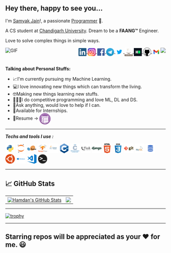 ## Hey there, happy to see you... 

I'm [Samyak Jain](https://www.linkedin.com/in/samyak-jain-1802)!, a passionate [Programmer](https://intellipaat.com/artificial-intelligence-masters-training-course/) 🚀.
<!-- Thankful to [Coding Blocks](http://codingblocks.com/). <br> -->
A CS student at [Chandigarh University](https://www.cuchd.in/). Dream to be a <b>FAANG™️</b> Engineer.<br>
<!-- Competitive coder [@KIIT_ACM](https://www.linkedin.com/in/kiit-acm-4514351ba/). -->
Love to solve complex things in simple ways.

  <img align="left" alt="GIF" src="https://raw.githubusercontent.com/jainsamyak9/jainsamyak9/hi.gif" width="230px" />
  <img align="right" src="https://github-readme-stats.vercel.app/api/top-langs/?username=jainsamyak9&theme=dark&show_icons=true">


<a href="https://www.linkedin.com/in/samyak-jain-1802">
  <img align="center" alt="Samyak's LinkedIN" width="25px" src="Assets/linkedin.png" />
</a>
<a href="https://www.instagram.com/jainsamyak9/">
  <img align="center" alt="Samyak's Instagram" width="25px" src="Assets/instagram.jpg" />
</a>
<a href="https://www.facebook.com/samyakjain18">
  <img align="center" alt="Samyak's Facebook" width="25px" src="Assets/facebook.png" />
</a>
<a href="http://t.me/jainsamyak9">
  <img align="center" alt="Samyak's Telegram" width="25px" src="Assets/telegram.jpg" />
</a>
<a href="https://twitter.com/jainsamyak9">
  <img align="center" alt="Samyak's Twitter" width="25px" src="Assets/twitter.png" />
</a>
<a href="https://www.codechef.com/users/jainsamyak9">
  <img align="center" alt="Samyak's Codechef" width="25px" src="Assets/codechef.png" />
</a>
<a href="https://www.hackerrank.com/jainsamyak9">
  <img align="center" alt="Samyak's Hackerrank" width="25px" src="Assets/hackerrank.png" />
</a>
<a href="https://github.com/jainsamyak9">
  <img align="center" alt="Samyak's Github" width="25px" src="Assets/github.png" />
</a>
<a href="mailto:jainsamyak9@gmail.com?subject=Hey%20Samyak,%20From%20Github">
  <img align="center" alt="Samyak's Gmail" width="25px" src="Assets/gmail.png" />
</a>
<br><br>


**Talking about Personal Stuffs:**

- 📈I'm currently pursuing my Machine Learning.
- 💻I love innovating new things which can transform the living.
- 🤓Making new things learning new stuffs.
- 👨🏻‍💻I do competitive programming and love ML, DL and DS.
- 🤝Ask anything, would love to help if I can.
- 🏢Available for Internships.
- 📝Resume -> <a href="https://drive.google.com/file/d/1MLrSZK0UcV5VCm1n3-H-f0WNzl0DnOnz/view?usp=sharing"><img align="center" alt="Samyak's Resume" width="35px" src="Assets/resume.png" /></a>
<!-- - 📝My Website -> <a href="https://chaudharyhamdan.me/"><img align="center" alt="Hamdan's Resume" width="35px" src="website.jpg" /></a> -->
<hr>

***Techs and tools I use :***

<code><img height="30" src="https://raw.githubusercontent.com/github/explore/80688e429a7d4ef2fca1e82350fe8e3517d3494d/topics/python/python.png"></code>
<code><img height="30" src="https://raw.githubusercontent.com/github/explore/80688e429a7d4ef2fca1e82350fe8e3517d3494d/topics/jupyter-notebook/jupyter-notebook.png"></code>
<code><img height="30" src="https://raw.githubusercontent.com/github/explore/80688e429a7d4ef2fca1e82350fe8e3517d3494d/topics/scikit-learn/scikit-learn.png"></code>
<code><img height="30" src="https://raw.githubusercontent.com/github/explore/80688e429a7d4ef2fca1e82350fe8e3517d3494d/topics/tensorflow/tensorflow.png"></code>
<code><img height="30" src="https://raw.githubusercontent.com/github/explore/80688e429a7d4ef2fca1e82350fe8e3517d3494d/topics/java/java.png"></code>
<code><img height="30" src="https://raw.githubusercontent.com/github/explore/80688e429a7d4ef2fca1e82350fe8e3517d3494d/topics/cpp/cpp.png"></code>
<code><img height="30" src="https://raw.githubusercontent.com/github/explore/80688e429a7d4ef2fca1e82350fe8e3517d3494d/topics/c/c.png"></code>
<code><img height="30" src="https://raw.githubusercontent.com/github/explore/80688e429a7d4ef2fca1e82350fe8e3517d3494d/topics/flask/flask.png"></code>
<code><img height="30" src="https://raw.githubusercontent.com/github/explore/80688e429a7d4ef2fca1e82350fe8e3517d3494d/topics/django/django.png"></code>
<code><img height="30" src="https://raw.githubusercontent.com/github/explore/80688e429a7d4ef2fca1e82350fe8e3517d3494d/topics/html/html.png"></code>
<code><img height="30" src="https://raw.githubusercontent.com/github/explore/80688e429a7d4ef2fca1e82350fe8e3517d3494d/topics/css/css.png"></code>
<code><img height="30" src="https://raw.githubusercontent.com/github/explore/80688e429a7d4ef2fca1e82350fe8e3517d3494d/topics/git/git.png"></code>
<code><img height="30" src="https://raw.githubusercontent.com/github/explore/80688e429a7d4ef2fca1e82350fe8e3517d3494d/topics/mysql/mysql.png"></code>
<code><img height="30" src="https://raw.githubusercontent.com/github/explore/80688e429a7d4ef2fca1e82350fe8e3517d3494d/topics/sql/sql.png"></code>
<code><img height="30" src="https://raw.githubusercontent.com/github/explore/80688e429a7d4ef2fca1e82350fe8e3517d3494d/topics/ubuntu/ubuntu.png"></code>
<code><img height="30" src="https://raw.githubusercontent.com/github/explore/80688e429a7d4ef2fca1e82350fe8e3517d3494d/topics/windows/windows.png"></code>
<code><img height="30" src="https://raw.githubusercontent.com/github/explore/80688e429a7d4ef2fca1e82350fe8e3517d3494d/topics/visual-studio-code/visual-studio-code.png"></code>
<code><img height="30" src="https://raw.githubusercontent.com/github/explore/80688e429a7d4ef2fca1e82350fe8e3517d3494d/topics/terminal/terminal.png"></code>
<hr>

## &#x1f4c8; GitHub Stats
<table>
  <tr>
    <td>
      <a href="https://github.com/jainsamyak9/jainsamyak9"> 
        <img align="center" src="https://github-readme-stats.vercel.app/api?username=jainsamyak9&show_icons=true&line_height=27&count_private=true&title_color=ffffff&text_color=c9cacc&icon_color=2bbc8a&bg_color=1d1f21" alt="Hamdan's GitHub Stats" width="400" />
      </a>
     </td>
      <td>
      <a href="https://github.com/jainsamyak9/jainsamyak9.github.io">
        <img align="center" src="https://github-readme-stats.vercel.app/api/pin/?username=jainsamyak9&repo=jainsamyak9.github.io&title_color=ffffff&text_color=c9cacc&icon_color=2bbc8a&bg_color=1d1f21" width="400" />
      </a>
     </td>
  </tr>
</table>
<hr>

[![trophy](https://github-profile-trophy.vercel.app/?username=jainsamyak9)](https://github.com/ryo-ma/github-profile-trophy)
<hr>

<h2>Starring repos will be appreciated as your ❤️ for me. 😃 </h2>
